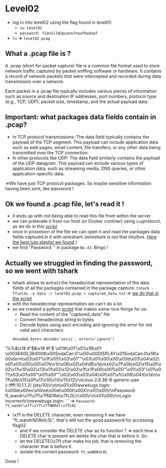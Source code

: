 # Level02

- log in into level02 using the flag found in level01: 
    - `su level02`
    - `password: f2av5il02puano7naaf6adaaf`
- `ls` => `level02.pcap`

## What a .pcap file is ?

A .pcap (short for packet capture) file is a common file format used to store network traffic captured by packet sniffing software or hardware. It contains a record of network packets that were intercepted and recorded during data transmission over a network.

Each packet in a .pcap file typically includes various pieces of information such as source and destination IP addresses, port numbers, protocol type (e.g., TCP, UDP), packet size, timestamp, and the actual payload data.

## Important: what packages data fields contain in .pcap?
- In TCP protocol transmissions:
The data field typically contains the payload of the TCP segment. This payload can include application data such as web pages, email content, file transfers, or any other data being transmitted over the TCP connection.
- In other protocols like UDP:
The data field similarly contains the payload of the UDP datagram. This payload can include various types of application data, such as streaming media, DNS queries, or other application-specific data.

=>We have just TCP protocol packages. So maybe sensitive information having been sent, like password !

## Ok we found a .pcap file, let's read it !
- it ends up with not being able to read this file from within the server
- we can prelevate it from our host (or Docker continer) using `scp`protocol, as we do in this [script](scripts/extracting_packages_data_and_decoding.sh)
- once in possesion of the file we can open it and read the packages data fields captured in it with wireshark
(wireshark is not that intuitive. [Here the best tuto playlist we found](https://www.youtube.com/watch?v=OU-A2EmVrKQ&list=PLW8bTPfXNGdC5Co0VnBK1yVzAwSSphzpJ) )
- we find "Password: " in package `No.43`. Bingo !

## Actually we struggled in finding the password, so we went with tshark
- tshark allows to extract the hexadecimal representation of the data fields of all the packages contained in the package capture: `tshark -Tfields -e data -r level02.pcap > captured_data.txt` =>
 [we do that in the script](scripts/extracting_packages_data_and_decoding.sh)
- with the hexadecimal representation we can't do a lot
- so we created a python [script](scripts/print_decoded_data.py) that makes some nice things for us:
    - Read the content of the "captured_data" file
    - Convert hexadecimal string to bytes
    - Decode bytes using ascii encoding and ignoring the error for not valid ascii characters
    ```
    decoded_bytes.decode('ascii', errors='ignore')
'%%&\x18 #\'$&\x18 #\'$ \x01#\x01\'\x01\x18\x01 \x0038400,38400#\x00SodaCan:0\'\x00\x00DISPLAY\x01SodaCan:0\x18\x00xterm\x03\x01"\x1f\x05!\x03\x01""\x03\x01\x00\x00\x03b\x03\x04\x02\x0f\x05\x00\x00\x07b\x1c\x08\x02\x04\tB\x1a\n\x02\x7f\x0b\x02\x15\x0f\x02\x11\x10\x02\x13\x11\x02\x12\x02\x1f\x1f\x00\x001\x05!"\x01\x03"\x01\x07!\x03\x01\x00"\x01\x00""\x03\x03\x03\x04\x0f\x07\x1c\x08\x04\t\x1a\n\x7f\x0b\x15\x0f\x11\x10\x13\x11\x12\r\nLinux 2.6.38-8-generic-pae (::ffff:10.1.1.2) (pts/10)\r\n\n\x01\x00wwwbugs login: l\x00le\x00ev\x00ve\x00el\x00lX\x00X\r\x01\x00\r\nPassword: ft_wandr\x7f\x7f\x7fNDRel\x7fL0L\r\x00\r\n\x01\x00\r\nLogin incorrect\r\nwwwbugs login: 
``` => `Password: ft_wandr\x7f\x7f\x7fNDRel\x7fL0L`    
- \x7f is the DELETE character, even removing it we have "ft_wandrNDRelL0L", that's still not the good password for accessing flag02.
    - and if we consider the DELETE char as its function ? => each time a DELETE char is present we delete the char that is before it. So:
    - let the DELETE(\x7f) char make his job, that is removing the character that is before it
    - isolate the correct password: `ft_waNDReL0L`

Done !



